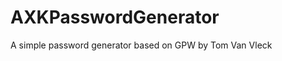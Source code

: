 AXKPasswordGenerator
====================

A simple password generator based on GPW by Tom Van Vleck
